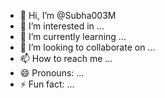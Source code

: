 - 👋 Hi, I’m @Subha003M
- 👀 I’m interested in ...
- 🌱 I’m currently learning ...
- 💞️ I’m looking to collaborate on ...
- 📫 How to reach me ...
- 😄 Pronouns: ...
- ⚡ Fun fact: ...

<!---
Subha003M/Subha003M is a ✨ special ✨ repository because its `README.md` (this file) appears on your GitHub profile.
You can click the Preview link to take a look at your changes.
--->
